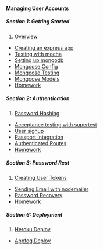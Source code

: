 #### Managing User Accounts

##### Section 1: Getting Started
1. [Overview][]
* [Creating an express app][]
* [Testing with mocha][]
* [Setting up mongodb][]
* [Mongoose Config][]
* [Mongoose Testing][]
* [Mongoose Models][]
* [Homework][Homework 1]

##### Section 2: Authentication
1. [Password Hashing][]
* [Acceptance testing with supertest][]
* [User signup][]
* [Passport Integration][]
* [Authenticated Routes][]
* [Homework][Homework 2]

##### Section 3: Password Rest
1. [Creating User Tokens][]
* [Sending Email with nodemailer][]
* [Password Recovery][]
* [Homework][Homework 3]

##### Section 6: Deployment
1. [Heroku Deploy][]
* [Appfog Deploy][]

[Overview]:                           /tutorials/express/authentication/1/01
[Creating an express app]:            /tutorials/express/authentication/1/02
[Testing with mocha]:                 /tutorials/express/authentication/1/03
[Setting up mongodb]:                 /tutorials/express/authentication/1/04
[Mongoose Config]:                    /tutorials/express/authentication/1/05
[Mongoose Testing]:                   /tutorials/express/authentication/1/06
[Mongoose Models]:                    /tutorials/express/authentication/1/07
[Homework 1]:                         /tutorials/express/authentication/1/08
[Password Hashing]:                   /tutorials/express/authentication/2/01
[Acceptance testing with supertest]:  /tutorials/express/authentication/2/02
[User signup]:                        /tutorials/express/authentication/2/03
[Passport Integration]:               /tutorials/express/authentication/2/04
[Authenticated Routes]:               /tutorials/express/authentication/2/05
[Homework 2]:                         /tutorials/express/authentication/2/06
[Creating User Tokens]:               /tutorials/express/authentication/3/01
[Sending Email with nodemailer]:      /tutorials/express/authentication/3/02
[Password Recovery]:                  /tutorials/express/authentication/3/03
[Homework 3]:                         /tutorials/express/authentication/3/04
[Heroku Deploy]:                      /tutorials/express/authentication/6/01
[Appfog Deploy]:                      /tutorials/express/authentication/6/02

